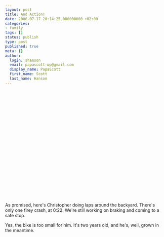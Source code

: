 ```yaml
---
layout: post
title: And Action!
date: 2006-07-17 20:14:25.000000000 +02:00
categories:
- family
tags: []
status: publish
type: post
published: true
meta: {}
author:
  login: shanson
  email: papascott-wp@gmail.com
  display_name: PapaScott
  first_name: Scott
  last_name: Hanson
---
```

<p><object width="425" height="350"><param name="movie" value="http://www.youtube.com/v/hsB7CvfuWuI" /><embed src="http://www.youtube.com/v/hsB7CvfuWuI" type="application/x-shockwave-flash" width="425" height="350"></embed></object></p>
<p>As promised, here's Christopher doing laps around the backyard. There's only one firey crash, at 0:22. We're still working on braking and coming to a safe stop.</p>
<p>Yes, the bike is too small for him. It's two years old, and he's, well, grown in the meantime.</p>
